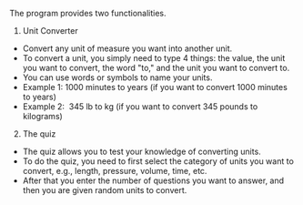 The program provides two functionalities.

1. Unit Converter

- Convert any unit of measure you want into another unit.
- To convert a unit, you simply need to type 4 things: the value, the unit you want to convert, the word "to," and the unit you want to convert to.
- You can use words or symbols to name your units.
- Example 1: 1000 minutes to years (if you want to convert 1000 minutes to years)
- Example 2:  345 lb to kg (if you want to convert 345 pounds to kilograms)

2. The quiz

- The quiz allows you to test your knowledge of converting units.
- To do the quiz, you need to first select the category of units you want to convert, e.g., length, pressure, volume, time, etc.
- After that you enter the number of questions you want to answer, and then you are given random units to convert.
